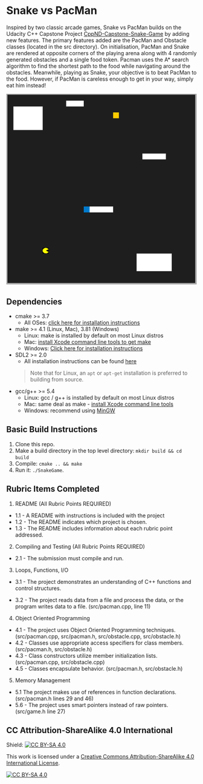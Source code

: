 # Snake vs PacMan

Inspired by two classic arcade games, Snake vs PacMan builds on the Udacity C++ Capstone Project [CppND-Capstone-Snake-Game](https://github.com/udacity/CppND-Capstone-Snake-Game.git) by adding new features. The primary features added are the PacMan and Obstacle classes (located in the src directory). On initialisation, PacMan and Snake are rendered at opposite corners of the playing arena along with 4 randomly generated obstacles and a single food token. Pacman uses the A* search algorithm to find the shortest path to the food while navigating around the obstacles. Meanwhile, playing as Snake, your objective is to beat PacMan to the food. However, if PacMan is careless enough to get in your way, simply eat him instead!

<img src="snakevspacman.png"/>

## Dependencies

* cmake >= 3.7
  * All OSes: [click here for installation instructions](https://cmake.org/install/)
* make >= 4.1 (Linux, Mac), 3.81 (Windows)
  * Linux: make is installed by default on most Linux distros
  * Mac: [install Xcode command line tools to get make](https://developer.apple.com/xcode/features/)
  * Windows: [Click here for installation instructions](http://gnuwin32.sourceforge.net/packages/make.htm)
* SDL2 >= 2.0
  * All installation instructions can be found [here](https://wiki.libsdl.org/Installation)
  >Note that for Linux, an `apt` or `apt-get` installation is preferred to building from source.
* gcc/g++ >= 5.4
  * Linux: gcc / g++ is installed by default on most Linux distros
  * Mac: same deal as make - [install Xcode command line tools](https://developer.apple.com/xcode/features/)
  * Windows: recommend using [MinGW](http://www.mingw.org/)

## Basic Build Instructions

1. Clone this repo.
2. Make a build directory in the top level directory: `mkdir build && cd build`
3. Compile: `cmake .. && make`
4. Run it: `./SnakeGame`.

## Rubric Items Completed

1. README (All Rubric Points REQUIRED)
- 1.1 - A README with instructions is included with the project
- 1.2 - The README indicates which project is chosen.
- 1.3 - The README includes information about each rubric point addressed.

2. Compiling and Testing (All Rubric Points REQUIRED)
- 2.1 - The submission must compile and run.

3. Loops, Functions, I/O
- 3.1 - The project demonstrates an understanding of C++ functions and control structures.

- 3.2 - The project reads data from a file and process the data, or the program writes data to a file. (src/pacman.cpp, line 11)

4. Object Oriented Programming
- 4.1 - The project uses Object Oriented Programming techniques. (src/pacman.cpp, src/pacman.h, src/obstacle.cpp, src/obstacle.h)
- 4.2 - Classes use appropriate access specifiers for class members. (src/pacman.h, src/obstacle.h)
- 4.3 - Class constructors utilize member initialization lists. (src/pacman.cpp, src/obstacle.cpp)
- 4.5 - Classes encapsulate behavior. (src/pacman.h, src/obstacle.h)

5. Memory Management
- 5.1 The project makes use of references in function declarations. (src/pacman.h lines 29 and 46)
- 5.6 - The project uses smart pointers instead of raw pointers. (src/game.h line 27)

## CC Attribution-ShareAlike 4.0 International

Shield: [![CC BY-SA 4.0][cc-by-sa-shield]][cc-by-sa]

This work is licensed under a
[Creative Commons Attribution-ShareAlike 4.0 International License][cc-by-sa].

[![CC BY-SA 4.0][cc-by-sa-image]][cc-by-sa]

[cc-by-sa]: http://creativecommons.org/licenses/by-sa/4.0/
[cc-by-sa-image]: https://licensebuttons.net/l/by-sa/4.0/88x31.png
[cc-by-sa-shield]: https://img.shields.io/badge/License-CC%20BY--SA%204.0-lightgrey.svg
